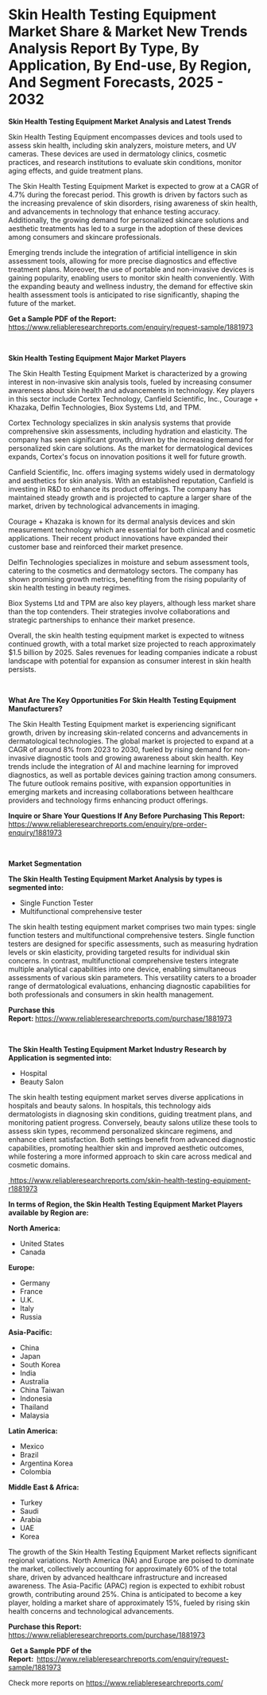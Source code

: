 <p><h1>Skin Health Testing Equipment Market Share & Market New Trends Analysis Report By Type, By Application, By End-use, By Region, And Segment Forecasts, 2025 - 2032</h1></p><p><strong>Skin Health Testing Equipment Market Analysis and Latest Trends</strong></p>
<p><p>Skin Health Testing Equipment encompasses devices and tools used to assess skin health, including skin analyzers, moisture meters, and UV cameras. These devices are used in dermatology clinics, cosmetic practices, and research institutions to evaluate skin conditions, monitor aging effects, and guide treatment plans.</p><p>The Skin Health Testing Equipment Market is expected to grow at a CAGR of 4.7% during the forecast period. This growth is driven by factors such as the increasing prevalence of skin disorders, rising awareness of skin health, and advancements in technology that enhance testing accuracy. Additionally, the growing demand for personalized skincare solutions and aesthetic treatments has led to a surge in the adoption of these devices among consumers and skincare professionals.</p><p>Emerging trends include the integration of artificial intelligence in skin assessment tools, allowing for more precise diagnostics and effective treatment plans. Moreover, the use of portable and non-invasive devices is gaining popularity, enabling users to monitor skin health conveniently. With the expanding beauty and wellness industry, the demand for effective skin health assessment tools is anticipated to rise significantly, shaping the future of the market.</p></p>
<p><strong>Get a Sample PDF of the Report:&nbsp;</strong> <a href="https://www.reliableresearchreports.com/enquiry/request-sample/1881973?utm_campaign=3227&utm_medium=2&utm_source=Github&utm_content=ia&utm_term=05032025&utm_id=skin-health-testing-equipment">https://www.reliableresearchreports.com/enquiry/request-sample/1881973</a></p>
<p>&nbsp;</p>
<p><strong>Skin Health Testing Equipment Major Market Players</strong></p>
<p><p>The Skin Health Testing Equipment Market is characterized by a growing interest in non-invasive skin analysis tools, fueled by increasing consumer awareness about skin health and advancements in technology. Key players in this sector include Cortex Technology, Canfield Scientific, Inc., Courage + Khazaka, Delfin Technologies, Biox Systems Ltd, and TPM.</p><p>Cortex Technology specializes in skin analysis systems that provide comprehensive skin assessments, including hydration and elasticity. The company has seen significant growth, driven by the increasing demand for personalized skin care solutions. As the market for dermatological devices expands, Cortex's focus on innovation positions it well for future growth.</p><p>Canfield Scientific, Inc. offers imaging systems widely used in dermatology and aesthetics for skin analysis. With an established reputation, Canfield is investing in R&D to enhance its product offerings. The company has maintained steady growth and is projected to capture a larger share of the market, driven by technological advancements in imaging.</p><p>Courage + Khazaka is known for its dermal analysis devices and skin measurement technology which are essential for both clinical and cosmetic applications. Their recent product innovations have expanded their customer base and reinforced their market presence.</p><p>Delfin Technologies specializes in moisture and sebum assessment tools, catering to the cosmetics and dermatology sectors. The company has shown promising growth metrics, benefiting from the rising popularity of skin health testing in beauty regimes.</p><p>Biox Systems Ltd and TPM are also key players, although less market share than the top contenders. Their strategies involve collaborations and strategic partnerships to enhance their market presence.</p><p>Overall, the skin health testing equipment market is expected to witness continued growth, with a total market size projected to reach approximately $1.5 billion by 2025. Sales revenues for leading companies indicate a robust landscape with potential for expansion as consumer interest in skin health persists.</p></p>
<p>&nbsp;</p>
<p><strong>What Are The Key Opportunities For Skin Health Testing Equipment Manufacturers?</strong></p>
<p><p>The Skin Health Testing Equipment market is experiencing significant growth, driven by increasing skin-related concerns and advancements in dermatological technologies. The global market is projected to expand at a CAGR of around 8% from 2023 to 2030, fueled by rising demand for non-invasive diagnostic tools and growing awareness about skin health. Key trends include the integration of AI and machine learning for improved diagnostics, as well as portable devices gaining traction among consumers. The future outlook remains positive, with expansion opportunities in emerging markets and increasing collaborations between healthcare providers and technology firms enhancing product offerings.</p></p>
<p><strong>Inquire or Share Your Questions If Any Before Purchasing This Report:</strong> <a href="https://www.reliableresearchreports.com/enquiry/pre-order-enquiry/1881973?utm_campaign=3227&utm_medium=2&utm_source=Github&utm_content=ia&utm_term=05032025&utm_id=skin-health-testing-equipment">https://www.reliableresearchreports.com/enquiry/pre-order-enquiry/1881973</a></p>
<p>&nbsp;</p>
<p><strong>Market Segmentation</strong></p>
<p><strong>The Skin Health Testing Equipment Market Analysis by types is segmented into:</strong></p>
<p><ul><li>Single Function Tester</li><li>Multifunctional comprehensive tester</li></ul></p>
<p><p>The skin health testing equipment market comprises two main types: single function testers and multifunctional comprehensive testers. Single function testers are designed for specific assessments, such as measuring hydration levels or skin elasticity, providing targeted results for individual skin concerns. In contrast, multifunctional comprehensive testers integrate multiple analytical capabilities into one device, enabling simultaneous assessments of various skin parameters. This versatility caters to a broader range of dermatological evaluations, enhancing diagnostic capabilities for both professionals and consumers in skin health management.</p></p>
<p><strong>Purchase this Report:&nbsp;</strong><a href="https://www.reliableresearchreports.com/purchase/1881973?utm_campaign=3227&utm_medium=2&utm_source=Github&utm_content=ia&utm_term=05032025&utm_id=skin-health-testing-equipment">https://www.reliableresearchreports.com/purchase/1881973</a></p>
<p>&nbsp;</p>
<p><strong>The Skin Health Testing Equipment Market Industry Research by Application is segmented into:</strong></p>
<p><ul><li>Hospital</li><li>Beauty Salon</li></ul></p>
<p><p>The skin health testing equipment market serves diverse applications in hospitals and beauty salons. In hospitals, this technology aids dermatologists in diagnosing skin conditions, guiding treatment plans, and monitoring patient progress. Conversely, beauty salons utilize these tools to assess skin types, recommend personalized skincare regimens, and enhance client satisfaction. Both settings benefit from advanced diagnostic capabilities, promoting healthier skin and improved aesthetic outcomes, while fostering a more informed approach to skin care across medical and cosmetic domains.</p></p>
<p><a href="https://www.reliableresearchreports.com/skin-health-testing-equipment-r1881973?utm_campaign=3227&utm_medium=2&utm_source=Github&utm_content=ia&utm_term=05032025&utm_id=skin-health-testing-equipment">&nbsp;https://www.reliableresearchreports.com/skin-health-testing-equipment-r1881973</a></p>
<p><strong>In terms of Region, the Skin Health Testing Equipment Market Players available by Region are:</strong></p>
<p>
    <p> <strong> North America: </strong>
        <ul>
            <li>United States</li>
            <li>Canada</li>
        </ul>
        </p> 
    <p> <strong> Europe: </strong>
        <ul>
            <li>Germany</li>
            <li>France</li>
            <li>U.K.</li>
            <li>Italy</li>
            <li>Russia</li>
        </ul>
        </p> 
    <p> <strong> Asia-Pacific: </strong>
        <ul>
            <li>China</li>
            <li>Japan</li>
            <li>South Korea</li>
            <li>India</li>
            <li>Australia</li>
            <li>China Taiwan</li>
            <li>Indonesia</li>
            <li>Thailand</li>
            <li>Malaysia</li>
        </ul>
        </p> 
    <p> <strong> Latin America: </strong>
        <ul>
            <li>Mexico</li>
            <li>Brazil</li>
            <li>Argentina Korea</li>
            <li>Colombia</li>
        </ul>
        </p> 
    <p> <strong> Middle East & Africa: </strong>
        <ul>
            <li>Turkey</li>
            <li>Saudi</li>
            <li>Arabia</li>
            <li>UAE</li>
            <li>Korea</li>
        </ul>
    </p>
    </p>
<p><p>The growth of the Skin Health Testing Equipment Market reflects significant regional variations. North America (NA) and Europe are poised to dominate the market, collectively accounting for approximately 60% of the total share, driven by advanced healthcare infrastructure and increased awareness. The Asia-Pacific (APAC) region is expected to exhibit robust growth, contributing around 25%. China is anticipated to become a key player, holding a market share of approximately 15%, fueled by rising skin health concerns and technological advancements.</p></p>
<p><strong>Purchase this Report: </strong><a href="https://www.reliableresearchreports.com/purchase/1881973?utm_campaign=3227&utm_medium=2&utm_source=Github&utm_content=ia&utm_term=05032025&utm_id=skin-health-testing-equipment">https://www.reliableresearchreports.com/purchase/1881973</a></p>
<p>&nbsp;<strong>Get a Sample PDF of the Report:&nbsp;&nbsp;</strong><a href="https://www.reliableresearchreports.com/enquiry/request-sample/1881973?utm_campaign=3227&utm_medium=2&utm_source=Github&utm_content=ia&utm_term=05032025&utm_id=skin-health-testing-equipment">https://www.reliableresearchreports.com/enquiry/request-sample/1881973</a></p>
<p><strong></strong></p>
<p>Check more reports on <a href="https://www.reliableresearchreports.com/?utm_campaign=3227&utm_medium=2&utm_source=Github&utm_content=ia&utm_term=05032025&utm_id=skin-health-testing-equipment">https://www.reliableresearchreports.com/</a></p>